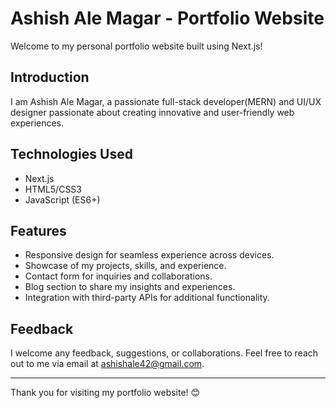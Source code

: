 # Ashish Ale Magar - Portfolio Website

Welcome to my personal portfolio website built using Next.js!

## Introduction

I am Ashish Ale Magar, a passionate full-stack developer(MERN) and UI/UX designer passionate about creating innovative and user-friendly web experiences.

## Technologies Used

- Next.js
- HTML5/CSS3
- JavaScript (ES6+)

## Features

- Responsive design for seamless experience across devices.
- Showcase of my projects, skills, and experience.
- Contact form for inquiries and collaborations.
- Blog section to share my insights and experiences.
- Integration with third-party APIs for additional functionality.

## Feedback

I welcome any feedback, suggestions, or collaborations. Feel free to reach out to me via email at [ashishale42@gmail.com](mailto:ashishale42@gmail.com).

---

Thank you for visiting my portfolio website! 😊
